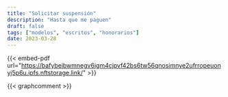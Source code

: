 ```yaml
---
title: "Solicitar suspensión"
description: "Hasta que me paguen"
draft: false
tags: ["modelos", "escritos", "honorarios"]
date: 2023-03-28
---
```



{{< embed-pdf url="https://bafybeibwmnegv6igm4cjpvf42bs6tw56qnosimnye2ufrropeuonyj5p6u.ipfs.nftstorage.link/" >}}


{{< graphcomment >}}

